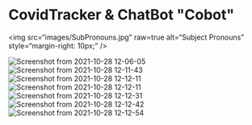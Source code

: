 # CovidTracker & ChatBot "Cobot"

<img
src=“images/SubPronouns.jpg”
raw=true
alt=“Subject Pronouns”
style=“margin-right: 10px;”
/>


![Screenshot from 2021-10-28 12-06-05](https://user-images.githubusercontent.com/51186313/139256099-afada651-1b8f-48a9-8f6c-f3379c7c3c78.png)
![Screenshot from 2021-10-28 12-11-43](https://user-images.githubusercontent.com/51186313/139256106-ff538eb2-a957-4ae6-a5de-812dfc956cc9.png)
![Screenshot from 2021-10-28 12-12-11](https://user-images.githubusercontent.com/51186313/139256120-ce09e45f-f0e8-4446-a167-48ccdf223fdb.png)
![Screenshot from 2021-10-28 12-12-11](https://user-images.githubusercontent.com/51186313/139256148-5fac3f2b-9d31-42f2-890f-8e253310a151.png)
![Screenshot from 2021-10-28 12-12-31](https://user-images.githubusercontent.com/51186313/139256155-a5357793-331e-4b38-a153-f0a938202834.png)
![Screenshot from 2021-10-28 12-12-42](https://user-images.githubusercontent.com/51186313/139256157-13e9f9eb-8e9c-436d-8928-2efc7c64c994.png)
![Screenshot from 2021-10-28 12-12-54](https://user-images.githubusercontent.com/51186313/139256162-dd731498-bb5c-4d51-a09f-941a0699068a.png)
